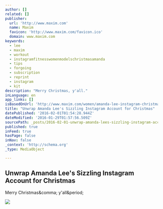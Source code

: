 ```yaml
---
author: []
related: []
publisher:
  url: 'http://www.maxim.com'
  name: Maxim
  favicon: 'http://www.maxim.com/favicon.ico'
  domain: www.maxim.com
keywords:
  - lee
  - maxim
  - workout
  - instagramfitnesswomenmodelschristmasamanda
  - tips
  - forgoing
  - subscription
  - reprint
  - instagram
  - kit
description: "Merry Christmas, y'all."
inLanguage: en
app_links: []
isBasedOnUrl: 'http://www.maxim.com/women/amanda-lee-instagram-christmas-2015-12'
title: "Unwrap Amanda Lee's Sizzling Instagram Account for Christmas"
datePublished: '2016-02-01T01:54:28.944Z'
dateModified: '2016-01-29T01:57:56.509Z'
sourcePath: _posts/2016-02-01-unwrap-amanda-lees-sizzling-instagram-account-for-christmas.md
published: true
inFeed: true
hasPage: false
inNav: false
_context: 'http://schema.org'
_type: MediaObject

---
```

<article style=""><h1>Unwrap Amanda Lee's Sizzling Instagram Account for Christmas</h1><p>Merry Christmas&amp;comma; y'all&amp;period;</p><img src="http://a5.files.maxim.com/image/upload/c_fit,cs_srgb,h_1200,w_1200/MTM1MzgwNDY3NzIwNDI2Nzcw.png" /></article>